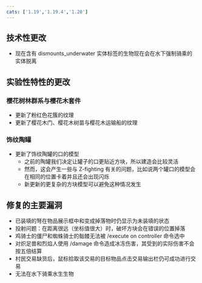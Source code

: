 ```yaml
---
cats: ['1.19','1.19.4','1.20']
---
```

## 技术性更改
* 现在含有 dismounts_underwater 实体标签的生物现在会在水下强制骑乘的实体脱离
## 实验性特性的更改
### 樱花树林群系与樱花木套件
* 更新了粉红色花簇的纹理
* 更新了樱花木门、樱花木树苗与樱花木运输船的纹理
### 饰纹陶罐
* 更新了饰纹陶罐的口的模型
	* 之前的陶罐我们决定让罐子的口更贴近方块，所以建造会比较灵活
	* 然而，这会产生一些与 Z-fighting 有关的问题，比如说两个罐口的模型会在相同的位置卡着并且还会出现闪烁
	* 新更新的更复杂的方块模型可以避免这种情况发生
## 修复的主要漏洞
* 已装填的弩在物品展示框中和变成掉落物时仍显示为未装填的状态
* 投射问题：在距离很远（坐标值很大）时，破坏方块会在错误的位置掉落
* 鸡骑士的僵尸和蜘蛛骑士的骷髅无法被 /execute on controller 命令选中
* 对炽足兽和烈焰人使用 /damage 命令造成冰冻伤害，其受到的实际伤害不会按五倍结算
* 村民交易缺货后，鼠标拾取该交易的目标物品点击交易输出栏仍可成功进行交易
* 无法在水下骑乘水生生物
